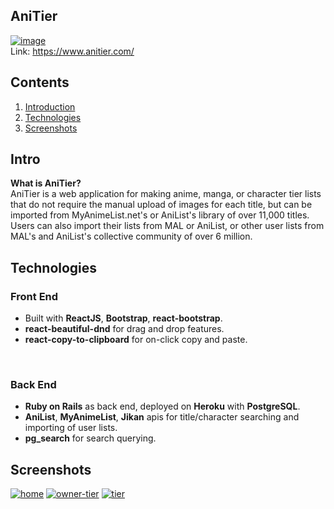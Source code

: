 

##  AniTier 

 [![image](https://i.ibb.co/J71w4Rb/al.png)](https://www.anitier.com/)  
 Link: https://www.anitier.com/

## Contents

 1. [Introduction](#intro)
 2. [Technologies](#technologies)
 3. [Screenshots](#screenshots)

## Intro 
**What is AniTier?**  
AniTier is a  web application for making anime, manga, or character tier lists that do not require the manual upload of images for each title, but can be imported from MyAnimeList.net's or AniList's library of over 11,000 titles. Users can also import their lists from MAL or AniList, or other user lists from MAL's and AniList's collective community of over 6 million.

## Technologies 
### Front  End 

 - Built with **ReactJS**, **Bootstrap**, **react-bootstrap**.
 - **react-beautiful-dnd** for drag and drop features.
 -  **react-copy-to-clipboard** for on-click copy and paste.
<br>

### Back End
- **Ruby on Rails** as back end, deployed on **Heroku** with **PostgreSQL**.
- **AniList**, **MyAnimeList**, **Jikan** apis for title/character searching and importing of user lists.
- **pg_search** for search querying.

## Screenshots
<a href="https://ibb.co/X7dgTgp"><img src="https://i.ibb.co/0CWS3SZ/home.png" alt="home" border="0"></a>
<a href="https://ibb.co/84rnYVS"><img src="https://i.ibb.co/mF9rN7M/owner-tier.png" alt="owner-tier" border="0"></a>
<a href="https://ibb.co/zJZzrCN"><img src="https://i.ibb.co/8c9H0GX/tier.png" alt="tier" border="0"></a>
